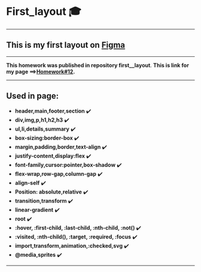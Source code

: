 # First_layout :mortar_board:

---



## This is my first layout on [Figma](https://www.figma.com)

---

**This homework was published in repository first\_\_layout**.
**This is link for my page ==>[Homework#12](https://cherkasant.github.io/first__layout/ 'Click me!!').**

---

## Used in page:

- **header,main,footer,section** :heavy_check_mark:
- **div,img,p,h1,h2,h3** :heavy_check_mark:
- **ul,li,details,summary** :heavy_check_mark:
- **box-sizing:border-box** :heavy_check_mark:
- **margin,padding,border,text-align** :heavy_check_mark:
- **justify-content,display:flex** :heavy_check_mark:
- **font-family,cursor:pointer,box-shadow** :heavy_check_mark:
- **flex-wrap,row-gap,column-gap** :heavy_check_mark:
- **align-self** :heavy_check_mark:
- **Position: absolute,relative** :heavy_check_mark:
- **transition,transform** :heavy_check_mark:
- **linear-gradient** :heavy_check_mark:
- **root** :heavy_check_mark:
- **:hover, :first-child, :last-child, :nth-child, :not()** :heavy_check_mark:
- **:visited, :nth-child(), :target, :required, :focus** :heavy_check_mark:
- **import,transform,animation,:checked,svg** :heavy_check_mark:
- **@media,sprites** :heavy_check_mark:

---

